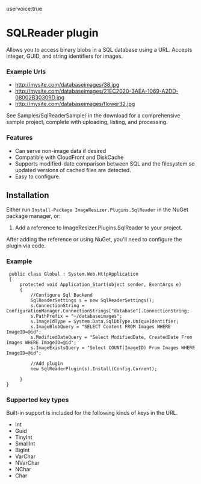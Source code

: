uservoice:true

# SQLReader plugin

Allows you to access binary blobs in a SQL database using a URL. Accepts integer, GUID, and string identifiers for images. 

### Example Urls

* http://mysite.com/databaseimages/38.jpg
* http://mysite.com/databaseimages/21EC2020-3AEA-1069-A2DD-08002B30309D.jpg
* http://mysite.com/databaseimages/flower32.jpg

See Samples/SqlReaderSample/ in the download for a comprehensive sample project, complete with uploading, listing, and processing.

### Features

* Can serve non-image data if desired
* Compatible with CloudFront and DiskCache
* Supports modified-date comparison between SQL and the filesystem so updated versions of cached files are detected.
* Easy to configure.


## Installation

Either run `Install-Package ImageResizer.Plugins.SqlReader` in the NuGet package manager, or:

1. Add a reference to ImageResizer.Plugins.SqlReader to your project.

After adding the reference or using NuGet, you'll need to configure the plugin via code.

### Example

	 public class Global : System.Web.HttpApplication
	 {
	     protected void Application_Start(object sender, EventArgs e)
	     {
	         //Configure Sql Backend
	         SqlReaderSettings s = new SqlReaderSettings();
	         s.ConnectionString = ConfigurationManager.ConnectionStrings["database"].ConnectionString;
	         s.PathPrefix = "~/databaseimages";
	         s.ImageIdType = System.Data.SqlDbType.UniqueIdentifier;
	         s.ImageBlobQuery = "SELECT Content FROM Images WHERE ImageID=@id";
	         s.ModifiedDateQuery = "Select ModifiedDate, CreatedDate From Images WHERE ImageID=@id";
	         s.ImageExistsQuery = "Select COUNT(ImageID) From Images WHERE ImageID=@id";

	         //Add plugin
	         new SqlReaderPlugin(s).Install(Config.Current);

	     }
	}
	
### Supported key types

Built-in support is included for the following kinds of keys in the URL.

* Int
* Guid
* TinyInt
* SmallInt
* BigInt
* VarChar
* NVarChar
* NChar
* Char

